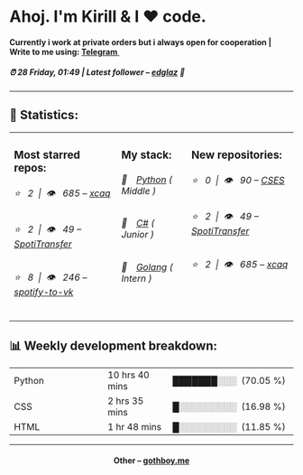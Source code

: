 
<h1>Ahoj. I'm Kirill & I ❤️ code.</h1>
<h4>Currently i work at private orders but i always open for cooperation | Write to me using: <a href="https://telegram.org/xxcaq">Telegram <img src="https://camo.githubusercontent.com/5c1975da7d9ab735ceb71c57b6c7e48ff3e08ca4/68747470733a2f2f6564656e742e6769746875622e696f2f537570657254696e7949636f6e732f696d616765732f7376672f74656c656772616d2e737667" width="10"></a></h4>
<h5>⏰ 28 Friday, 01:49 | Latest follower – <a href="https://github.com/edglaz/" target="_blank">edglaz</a> 👋</h5>
<hr>
<h2>📝 Statistics: </h2>
<table>
  <tr>
    <td valign="top">
      <h3>Most starred repos: </h3>
            <h6>⭐️&nbsp;&nbsp;&nbsp;2&nbsp;&nbsp;|&nbsp;&nbsp;👁&nbsp;&nbsp;&nbsp;685 – <a href='https://github.com/xcaq/xcaq'>xcaq</a></h6> 
      <h6>⭐️&nbsp;&nbsp;&nbsp;2&nbsp;&nbsp;|&nbsp;&nbsp;👁&nbsp;&nbsp;&nbsp;49 – <a href='https://github.com/xcaq/SpotiTransfer'>SpotiTransfer</a></h6> 
      <h6>⭐️&nbsp;&nbsp;&nbsp;8&nbsp;&nbsp;|&nbsp;&nbsp;👁&nbsp;&nbsp;&nbsp;246 – <a href='https://github.com/xcaq/spotify-to-vk'>spotify-to-vk</a></h6> 
    </td>
    <td valign="top">
      <h3>My stack: </h3>
      <h6>📒&emsp;<a href="https://github.com/xcaq?tab=repositories&q=&type=&language=python">Python</a> ( Middle )</h6>
      <h6>📗&emsp;<a href="https://github.com/xcaq?tab=repositories&q=&type=&language=c%23">C#</a> ( Junior )</h6>
      <h6>📘&emsp;<a href="https://github.com/xcaq?tab=repositories&q=&type=&language=golang">Golang</a> ( Intern )</h6>
      </td>
     <td valign="top">
      <h3>New repositories: </h3>
           <h6>⭐️&nbsp;&nbsp;&nbsp;0&nbsp;&nbsp;|&nbsp;&nbsp;👁&nbsp;&nbsp;&nbsp;90 – <a href='https://github.com/xcaq/CSES'>CSES</a></h6> 
      <h6>⭐️&nbsp;&nbsp;&nbsp;2&nbsp;&nbsp;|&nbsp;&nbsp;👁&nbsp;&nbsp;&nbsp;49 – <a href='https://github.com/xcaq/SpotiTransfer'>SpotiTransfer</a></h6> 
      <h6>⭐️&nbsp;&nbsp;&nbsp;2&nbsp;&nbsp;|&nbsp;&nbsp;👁&nbsp;&nbsp;&nbsp;685 – <a href='https://github.com/xcaq/xcaq'>xcaq</a></h6> 
        </td>
  </tr>
</table>
<h2>📊 Weekly development breakdown: </h2>
<table>
                <tr>
                    <td width=215px;>
                        Python
                    </td>
                    <td>
                        10 hrs 40 mins
                    </td>
                    <td>
                        ███████░░░&nbsp;&nbsp;(70.05 %)
                    </td>
                </tr>
                <tr>
                    <td width=220px;>
                        CSS
                    </td>
                    <td width=145px;>
                        2 hrs 35 mins
                    </td>
                    <td width=230px;>
                        █░░░░░░░░░&nbsp;&nbsp;(16.98 %)
                    </td>
                </tr>
                <tr>
                    <td width=220px;>
                        HTML
                    </td>
                    <td width=145px;>
                        1 hr 48 mins
                    </td>
                    <td width=230px;>
                        █░░░░░░░░░&nbsp;&nbsp;(11.85 %)
                    </td>
                </tr></table>
<hr>
<h4 align="center">Other – <a href='http://gothboy.me' target="_blank">gothboy.me</a><h4>
    